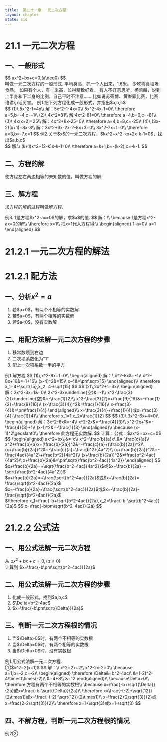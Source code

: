 ```yaml
---
title:  第二十一章 一元二次方程
layout: chapter
state: sid
---
```


# <ly-a>21.1 一元二次方程</ly-a>
## 一、一般形式
<ly-d>
$$
ax^2+bx+c=0,(a\neq0)
$$
<br />
叫做一元二次方程的一般形式.
</ly-d>
<ly-qb date="20190325">
平均身高，抓一个人出来，1.6米。
少吃零食垃圾食品。
如果有个人，有一米高，长得精致好看。
有人不好意思听，杨凯麟，说到上半身和下半身的比例，自己平时不注意……
比如说苏筱博、黄崟霏比赛，比赛谁讲小话厉害。
</ly-qb>
<ly-e>
例1.把下列方程化成一般形式，并指出$a,b,c$<br />
$$
(1)\,5x^2-1=4x\\
解：5x^2-1-4x=0\\
5x^2-4x-1=0\\
\therefore a=5,b=-4,c=-1\\
(2)\,4x^2=81\\
解:4x^2-81=0\\
\therefore a=4,b=0,c=-81\\
(3)\,4x(x+2)=25\\
解：4x^2+8x-25=0\\
\therefore a=4,b=8,c=-25\\
(4)\,(3x-2)(x+1)=8x-3\\
解：3x^2+3x-2x-2-8x+3=0\\
3x^2-7x+1=0\\
\therefore a=3,b=-7,c=1
$$
</ly-e>
<ly-e>
例2.关于$x$的一元二次方程，$kx^2+x^2-kx+2x-k-1=0$，找出$a,b,c$<br />
$$
解:\\
(k+1)x^2+(2-k)x-k-1=0\\
\therefore a=k+1,b=-(k-2),c=-k-1.
$$
</ly-e>

## 二、方程的解
<ly-d>使方程左右两边相等的未知数的值，叫做方程的解.</ly-d>

## 三、解方程
<ly-d>求方程的解的过程叫做解方程.</ly-d>

<ly-e>
例3. 1是方程$x^2-ax=0$的解，求$a$的值.
$$
解：\\
\because 1是方程x^2-ax=0的解\\
\therefore x=1\\
把x=1代入方程得:\\
\begin{aligned}
1-a=0\\
a=1
\end{aligned}
$$
</ly-e>

# 21.2<ly-r>.1</ly-r> 一元二次方程的解法
# <ly-a>21.2.1 配方法</ly-a>
## 一、分析$x^2=a$
<ol>
  <li>若$a>0$，有两个不相等的实数解</li>
  <li>若$a=0$，有两个相等的实数解</li>
  <li>若$a<0$，没有实数解</li>
</ol>

## 二、用配方法解一元二次方程的步骤
<ol>
  <li>移常数项到右边</li>
  <li>二次项系数化为"1"</li>
  <li>配上一次项系数一半的平方</li>
</ol>

<ly-e>
例1.解方程
$$
(1)\,x^2-8x+1=0\\
\begin{aligned}
解：\,x^2-8x&=-1\\
x^2-8x+16&=-1+16\\
(x-4)^2&=15\\
x-4&=\pm\sqrt{15}
\end{aligned}\\
\therefore x_1=4+\sqrt{15},x_2=4-\sqrt{15}
$$
$$
(2)\,2x^2+1=3x\\
\begin{aligned}
解：2x^2-3x+1&=0\\
2x^2-3x\underline{空}&=-1\\
x^2-\frac{3}{2}x\underline{空}&=-\frac{1}{2}\\
x^2-\frac{3}{2}x+\frac{9}{16}&=-\frac{1}{2}+\frac{9}{16}\\
(x-\frac{3}{4})^2&=\frac{1}{16}\\
x-\frac{3}{4}&=\pm\frac{1}{4}
\end{aligned}\\
x=\frac{3}{4}+\frac{1}{4}或x=\frac{3}{4}-\frac{1}{4}\\
\therefore x_1=1,x_2=\frac{1}{2}
$$
$$
(3)\,3x^2-6x+4=0\\
\begin{aligned}
解：3x^2-6x&=-4\\
x^2-2x&=-\frac{4}{3}\\
x^2-2x+1&=-\frac{4}{3}+1\\
(x-1)^2&=-\frac{1}{3}
\end{aligned}\\
\because (x-1)^2\geqslant0\\
\therefore 此方程无实数解.
$$
</ly-e>

<ly-b>
<ly-old>计算：</ly-old><ly-rep>公式：</ly-rep>$ax^2+bx+c=0$
<ly-old>
$$
\begin{aligned}
ax^2+bx\,&=-c\\
x^2+\frac{b}{a}x\,&=-\frac{c}{a}\\
x^2+\frac{b}{a}x+(\frac{b}{2a})^2&=-\frac{c}{a}+(\frac{b}{2a})^2\\
(x+\frac{b}{2a})^2&=-\frac{c}{a}+\frac{b^2}{4a^2}\\
(x+\frac{b}{2a})^2&=-\frac{4ac}{4a^2}+\frac{b^2}{4a^2}\\
(x+\frac{b}{2a})^2&=\frac{b^2-4ac}{4a^2}\\
x+\frac{b}{2a}&=\pm\sqrt{\frac{b^2-4ac}{4a^2}}
\end{aligned}
$$
$x+\frac{b}{2a}=+\sqrt{\frac{b^2-4ac}{4a^2}}$或$x+\frac{b}{2a}=-\sqrt{\frac{b^2-4ac}{4a^2}}$<br />
$x+\frac{b}{2a}=+\frac{\sqrt{b^2-4ac}}{2a}$或$x+\frac{b}{2a}=-\frac{\sqrt{b^2-4ac}}{2a}$<br />
$x=-\frac{b}{2a}+\frac{\sqrt{b^2-4ac}}{2a}$或$x=-\frac{b}{2a}-\frac{\sqrt{b^2-4ac}}{2a}$<br />
$\therefore x_1=\frac{-b+\sqrt{b^2-4ac}}{2a},x_2=\frac{-b-\sqrt{b^2-4ac}}{2a}$
</ly-old>
$$
x=\frac{-b\pm\sqrt{b^2-4ac}}{2a}
$$
</ly-b>

# 21.2.2 公式法
## 一、用公式法解一元二次方程
从 $ax^2+bx+c=0,(a\neq0)$<br />
计算到 $x=\frac{-b\pm\sqrt{b^2-4ac}}{2a}$

## 二、用公式法解一元二次方程的步骤
<ol class="circled">
  <li>化成一般形式，找到$a,b,c$</li>
  <li>$\Delta=b^2-4ac$</li>
  <li>$x=\frac{-b\pm\sqrt{\Delta}}{2a}$</li>
</ol>

## 三、判断一元二次方程根的情况
<ol class="circled">
  <li>当$\Delta>0$时，有两个不相等的实数根</li>
  <li>当$\Delta=0$时，有两个相等的实数根</li>
  <li>当$\Delta<0$时，没有实数根</li>
</ol>

<ly-e>
例1.用公式法解一元二次方程.<br />
&#9312;$x^2=2(x+1)$
$$
解：\\
x^2=2x+2\\
x^2-2x-2=0\\
\because a=1,b=-2,c=-2\\
\begin{aligned}
\therefore \Delta&=b^2-4ac\\
&=(-2)^2-4\times1\times(-2)\\
&=4+8\\
&=12
\end{aligned}\\
\because\Delta>0\\
\therefore 方程有两个不相等的实数根\\
\because x=\frac{-b+\sqrt{\Delta}}{2a}或x=\frac{-b-\sqrt{\Delta}}{2a}\\
\therefore x=\frac{-(-2)+\sqrt{12}}{2\times1}或x=\frac{-(-2)-\sqrt{12}}{2\times1}\\
x=\frac{2+2\sqrt{3}}{2}或x=\frac{2-2\sqrt{3}}{2}\\
\therefore x=1+\sqrt{3}或x=1-\sqrt{3}
$$
</ly-e>

## 四、不解方程，判断一元二次方程根的情况
<ly-a>例2</ly-a><ly-r>&#9313;</ly-r>
